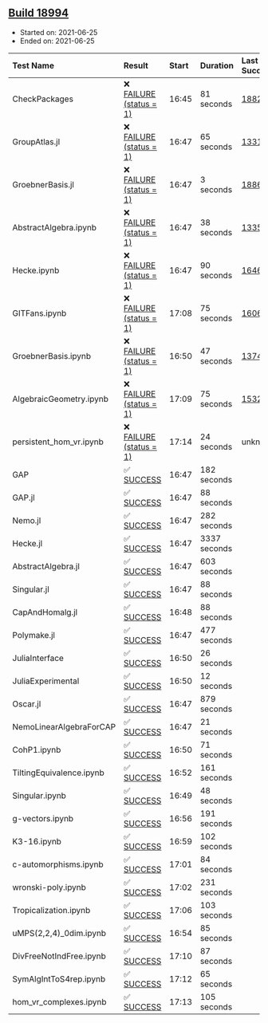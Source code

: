 ## [Build 18994](https://oscarci.mathematik.uni-kl.de/job/oscar/18994/)

* Started on: 2021-06-25
* Ended on: 2021-06-25

| Test Name    | Result | Start | Duration | Last Success | First Failure |
|:-------------|:-------|:------|:---------|:-------------|:--------------|
| CheckPackages | ❌ [FAILURE (status = 1)](https://oscarci.mathematik.uni-kl.de/job/oscar/18994/artifact/logs/build-18994/CheckPackages.log) | 16:45 | 81 seconds | [18822](https://oscarci.mathematik.uni-kl.de/job/oscar/18822/) | [18823](https://oscarci.mathematik.uni-kl.de/job/oscar/18823/) |
| GroupAtlas.jl | ❌ [FAILURE (status = 1)](https://oscarci.mathematik.uni-kl.de/job/oscar/18994/artifact/logs/build-18994/GroupAtlas.jl.log) | 16:47 | 65 seconds | [13311](https://oscarci.mathematik.uni-kl.de/job/oscar/13311/) | [13312](https://oscarci.mathematik.uni-kl.de/job/oscar/13312/) |
| GroebnerBasis.jl | ❌ [FAILURE (status = 1)](https://oscarci.mathematik.uni-kl.de/job/oscar/18994/artifact/logs/build-18994/GroebnerBasis.jl.log) | 16:47 | 3 seconds | [18864](https://oscarci.mathematik.uni-kl.de/job/oscar/18864/) | [18865](https://oscarci.mathematik.uni-kl.de/job/oscar/18865/) |
| AbstractAlgebra.ipynb | ❌ [FAILURE (status = 1)](https://oscarci.mathematik.uni-kl.de/job/oscar/18994/artifact/logs/build-18994/AbstractAlgebra.ipynb.log) | 16:47 | 38 seconds | [13355](https://oscarci.mathematik.uni-kl.de/job/oscar/13355/) | [13356](https://oscarci.mathematik.uni-kl.de/job/oscar/13356/) |
| Hecke.ipynb | ❌ [FAILURE (status = 1)](https://oscarci.mathematik.uni-kl.de/job/oscar/18994/artifact/logs/build-18994/Hecke.ipynb.log) | 16:47 | 90 seconds | [16463](https://oscarci.mathematik.uni-kl.de/job/oscar/16463/) | [16464](https://oscarci.mathematik.uni-kl.de/job/oscar/16464/) |
| GITFans.ipynb | ❌ [FAILURE (status = 1)](https://oscarci.mathematik.uni-kl.de/job/oscar/18994/artifact/logs/build-18994/GITFans.ipynb.log) | 17:08 | 75 seconds | [16068](https://oscarci.mathematik.uni-kl.de/job/oscar/16068/) | [16069](https://oscarci.mathematik.uni-kl.de/job/oscar/16069/) |
| GroebnerBasis.ipynb | ❌ [FAILURE (status = 1)](https://oscarci.mathematik.uni-kl.de/job/oscar/18994/artifact/logs/build-18994/GroebnerBasis.ipynb.log) | 16:50 | 47 seconds | [13748](https://oscarci.mathematik.uni-kl.de/job/oscar/13748/) | [13749](https://oscarci.mathematik.uni-kl.de/job/oscar/13749/) |
| AlgebraicGeometry.ipynb | ❌ [FAILURE (status = 1)](https://oscarci.mathematik.uni-kl.de/job/oscar/18994/artifact/logs/build-18994/AlgebraicGeometry.ipynb.log) | 17:09 | 75 seconds | [15322](https://oscarci.mathematik.uni-kl.de/job/oscar/15322/) | [15323](https://oscarci.mathematik.uni-kl.de/job/oscar/15323/) |
| persistent_hom_vr.ipynb | ❌ [FAILURE (status = 1)](https://oscarci.mathematik.uni-kl.de/job/oscar/18994/artifact/logs/build-18994/persistent_hom_vr.ipynb.log) | 17:14 | 24 seconds | unknown | unknown |
| GAP | ✅ [SUCCESS](https://oscarci.mathematik.uni-kl.de/job/oscar/18994/artifact/logs/build-18994/GAP.log) | 16:47 | 182 seconds |  |  |
| GAP.jl | ✅ [SUCCESS](https://oscarci.mathematik.uni-kl.de/job/oscar/18994/artifact/logs/build-18994/GAP.jl.log) | 16:47 | 88 seconds |  |  |
| Nemo.jl | ✅ [SUCCESS](https://oscarci.mathematik.uni-kl.de/job/oscar/18994/artifact/logs/build-18994/Nemo.jl.log) | 16:47 | 282 seconds |  |  |
| Hecke.jl | ✅ [SUCCESS](https://oscarci.mathematik.uni-kl.de/job/oscar/18994/artifact/logs/build-18994/Hecke.jl.log) | 16:47 | 3337 seconds |  |  |
| AbstractAlgebra.jl | ✅ [SUCCESS](https://oscarci.mathematik.uni-kl.de/job/oscar/18994/artifact/logs/build-18994/AbstractAlgebra.jl.log) | 16:47 | 603 seconds |  |  |
| Singular.jl | ✅ [SUCCESS](https://oscarci.mathematik.uni-kl.de/job/oscar/18994/artifact/logs/build-18994/Singular.jl.log) | 16:47 | 88 seconds |  |  |
| CapAndHomalg.jl | ✅ [SUCCESS](https://oscarci.mathematik.uni-kl.de/job/oscar/18994/artifact/logs/build-18994/CapAndHomalg.jl.log) | 16:48 | 88 seconds |  |  |
| Polymake.jl | ✅ [SUCCESS](https://oscarci.mathematik.uni-kl.de/job/oscar/18994/artifact/logs/build-18994/Polymake.jl.log) | 16:47 | 477 seconds |  |  |
| JuliaInterface | ✅ [SUCCESS](https://oscarci.mathematik.uni-kl.de/job/oscar/18994/artifact/logs/build-18994/JuliaInterface.log) | 16:50 | 26 seconds |  |  |
| JuliaExperimental | ✅ [SUCCESS](https://oscarci.mathematik.uni-kl.de/job/oscar/18994/artifact/logs/build-18994/JuliaExperimental.log) | 16:50 | 12 seconds |  |  |
| Oscar.jl | ✅ [SUCCESS](https://oscarci.mathematik.uni-kl.de/job/oscar/18994/artifact/logs/build-18994/Oscar.jl.log) | 16:47 | 879 seconds |  |  |
| NemoLinearAlgebraForCAP | ✅ [SUCCESS](https://oscarci.mathematik.uni-kl.de/job/oscar/18994/artifact/logs/build-18994/NemoLinearAlgebraForCAP.log) | 16:47 | 21 seconds |  |  |
| CohP1.ipynb | ✅ [SUCCESS](https://oscarci.mathematik.uni-kl.de/job/oscar/18994/artifact/logs/build-18994/CohP1.ipynb.log) | 16:50 | 71 seconds |  |  |
| TiltingEquivalence.ipynb | ✅ [SUCCESS](https://oscarci.mathematik.uni-kl.de/job/oscar/18994/artifact/logs/build-18994/TiltingEquivalence.ipynb.log) | 16:52 | 161 seconds |  |  |
| Singular.ipynb | ✅ [SUCCESS](https://oscarci.mathematik.uni-kl.de/job/oscar/18994/artifact/logs/build-18994/Singular.ipynb.log) | 16:49 | 48 seconds |  |  |
| g-vectors.ipynb | ✅ [SUCCESS](https://oscarci.mathematik.uni-kl.de/job/oscar/18994/artifact/logs/build-18994/g-vectors.ipynb.log) | 16:56 | 191 seconds |  |  |
| K3-16.ipynb | ✅ [SUCCESS](https://oscarci.mathematik.uni-kl.de/job/oscar/18994/artifact/logs/build-18994/K3-16.ipynb.log) | 16:59 | 102 seconds |  |  |
| c-automorphisms.ipynb | ✅ [SUCCESS](https://oscarci.mathematik.uni-kl.de/job/oscar/18994/artifact/logs/build-18994/c-automorphisms.ipynb.log) | 17:01 | 84 seconds |  |  |
| wronski-poly.ipynb | ✅ [SUCCESS](https://oscarci.mathematik.uni-kl.de/job/oscar/18994/artifact/logs/build-18994/wronski-poly.ipynb.log) | 17:02 | 231 seconds |  |  |
| Tropicalization.ipynb | ✅ [SUCCESS](https://oscarci.mathematik.uni-kl.de/job/oscar/18994/artifact/logs/build-18994/Tropicalization.ipynb.log) | 17:06 | 103 seconds |  |  |
| uMPS(2,2,4)_0dim.ipynb | ✅ [SUCCESS](https://oscarci.mathematik.uni-kl.de/job/oscar/18994/artifact/logs/build-18994/uMPS-2-2-4-_0dim.ipynb.log) | 16:54 | 85 seconds |  |  |
| DivFreeNotIndFree.ipynb | ✅ [SUCCESS](https://oscarci.mathematik.uni-kl.de/job/oscar/18994/artifact/logs/build-18994/DivFreeNotIndFree.ipynb.log) | 17:10 | 87 seconds |  |  |
| SymAlgIntToS4rep.ipynb | ✅ [SUCCESS](https://oscarci.mathematik.uni-kl.de/job/oscar/18994/artifact/logs/build-18994/SymAlgIntToS4rep.ipynb.log) | 17:12 | 65 seconds |  |  |
| hom_vr_complexes.ipynb | ✅ [SUCCESS](https://oscarci.mathematik.uni-kl.de/job/oscar/18994/artifact/logs/build-18994/hom_vr_complexes.ipynb.log) | 17:13 | 105 seconds |  |  |

